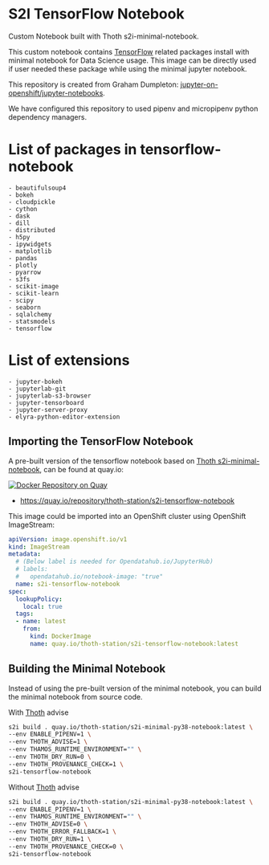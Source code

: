 # S2I TensorFlow Notebook

Custom Notebook built with Thoth s2i-minimal-notebook.

This custom notebook contains [TensorFlow](https://www.tensorflow.org/) related packages install with minimal notebook for Data Science usage. This image can be directly used if user needed these package while using the minimal jupyter notebook.

This repository is created from Graham Dumpleton: [jupyter-on-openshift/jupyter-notebooks](https://github.com/jupyter-on-openshift/jupyter-notebooks).

We have configured this repository to used pipenv and micropipenv python dependency managers.

# List of packages in tensorflow-notebook

```
- beautifulsoup4
- bokeh
- cloudpickle
- cython
- dask
- dill
- distributed
- h5py
- ipywidgets
- matplotlib
- pandas
- plotly
- pyarrow
- s3fs
- scikit-image
- scikit-learn
- scipy
- seaborn
- sqlalchemy
- statsmodels
- tensorflow
```

# List of extensions

```
- jupyter-bokeh
- jupyterlab-git
- jupyterlab-s3-browser
- jupyter-tensorboard
- jupyter-server-proxy
- elyra-python-editor-extension
```

## Importing the TensorFlow Notebook

A pre-built version of the tensorflow notebook based on [Thoth s2i-minimal-notebook](https://github.com/thoth-station/s2i-minimal-notebook), can be found at quay.io:

[![Docker Repository on Quay](https://quay.io/repository/thoth-station/s2i-tensorflow-notebook/status "Docker Repository on Quay")](https://quay.io/repository/thoth-station/s2i-tensorflow-notebook)

- <https://quay.io/repository/thoth-station/s2i-tensorflow-notebook>

This image could be imported into an OpenShift cluster using OpenShift ImageStream:

```yaml
apiVersion: image.openshift.io/v1
kind: ImageStream
metadata:
  # (Below label is needed for Opendatahub.io/JupyterHub)
  # labels:
  #   opendatahub.io/notebook-image: "true"
  name: s2i-tensorflow-notebook
spec:
  lookupPolicy:
    local: true
  tags:
  - name: latest
    from:
      kind: DockerImage
      name: quay.io/thoth-station/s2i-tensorflow-notebook:latest
```

## Building the Minimal Notebook

Instead of using the pre-built version of the minimal notebook, you can build the minimal notebook from source code.

With [Thoth](https://thoth-station.ninja/) advise

```bash
s2i build . quay.io/thoth-station/s2i-minimal-py38-notebook:latest \
--env ENABLE_PIPENV=1 \
--env THOTH_ADVISE=1 \
--env THAMOS_RUNTIME_ENVIRONMENT="" \
--env THOTH_DRY_RUN=0 \
--env THOTH_PROVENANCE_CHECK=1 \
s2i-tensorflow-notebook
```

Without [Thoth](https://thoth-station.ninja/) advise

```bash
s2i build . quay.io/thoth-station/s2i-minimal-py38-notebook:latest \
--env ENABLE_PIPENV=1 \
--env THAMOS_RUNTIME_ENVIRONMENT="" \
--env THOTH_ADVISE=0 \
--env THOTH_ERROR_FALLBACK=1 \
--env THOTH_DRY_RUN=1 \
--env THOTH_PROVENANCE_CHECK=0 \
s2i-tensorflow-notebook
```
